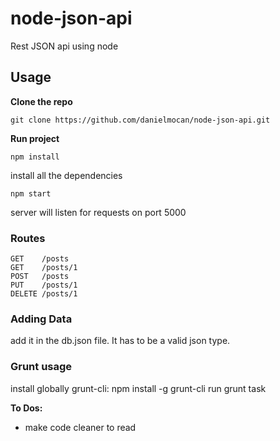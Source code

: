 # node-json-api
Rest JSON api using node


## Usage

**Clone the repo**
```
git clone https://github.com/danielmocan/node-json-api.git
```
**Run project**
```
npm install
```
install all the dependencies
```
npm start
```
server will listen for requests on port 5000


### Routes

```
GET    /posts
GET    /posts/1
POST   /posts
PUT    /posts/1
DELETE /posts/1
```
### Adding Data
add it in the db.json file.
It has to be a valid json type.
### Grunt usage
install globally grunt-cli: npm install -g grunt-cli
run grunt task

**To Dos:**
  * make code cleaner to read

